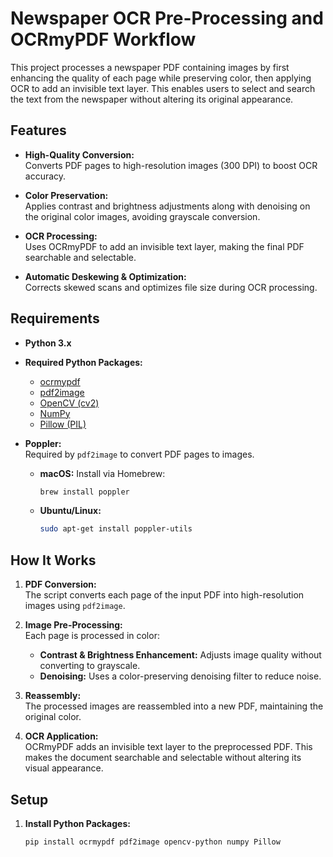 # Newspaper OCR Pre-Processing and OCRmyPDF Workflow

This project processes a newspaper PDF containing images by first enhancing the quality of each page while preserving color, then applying OCR to add an invisible text layer. This enables users to select and search the text from the newspaper without altering its original appearance.

## Features

- **High-Quality Conversion:**  
  Converts PDF pages to high-resolution images (300 DPI) to boost OCR accuracy.

- **Color Preservation:**  
  Applies contrast and brightness adjustments along with denoising on the original color images, avoiding grayscale conversion.

- **OCR Processing:**  
  Uses OCRmyPDF to add an invisible text layer, making the final PDF searchable and selectable.

- **Automatic Deskewing & Optimization:**  
  Corrects skewed scans and optimizes file size during OCR processing.

## Requirements

- **Python 3.x**  
- **Required Python Packages:**  
  - [ocrmypdf](https://ocrmypdf.readthedocs.io/en/latest/)
  - [pdf2image](https://pypi.org/project/pdf2image/)
  - [OpenCV (cv2)](https://opencv.org/)
  - [NumPy](https://numpy.org/)
  - [Pillow (PIL)](https://python-pillow.org/)

- **Poppler:**  
  Required by `pdf2image` to convert PDF pages to images.  
  - **macOS:** Install via Homebrew:  
    ```bash
    brew install poppler
    ```
  - **Ubuntu/Linux:**  
    ```bash
    sudo apt-get install poppler-utils
    ```

## How It Works

1. **PDF Conversion:**  
   The script converts each page of the input PDF into high-resolution images using `pdf2image`.

2. **Image Pre-Processing:**  
   Each page is processed in color:
   - **Contrast & Brightness Enhancement:** Adjusts image quality without converting to grayscale.
   - **Denoising:** Uses a color-preserving denoising filter to reduce noise.

3. **Reassembly:**  
   The processed images are reassembled into a new PDF, maintaining the original color.

4. **OCR Application:**  
   OCRmyPDF adds an invisible text layer to the preprocessed PDF. This makes the document searchable and selectable without altering its visual appearance.

## Setup

1. **Install Python Packages:**
   ```bash
   pip install ocrmypdf pdf2image opencv-python numpy Pillow
